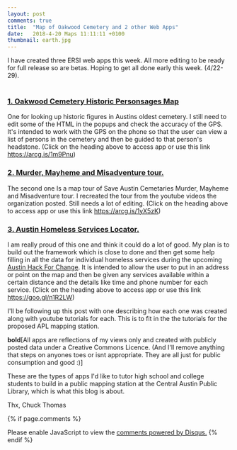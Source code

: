```yaml
---
layout: post
comments: true
title:  "Map of Oakwood Cemetery and 2 other Web Apps"
date:   2018-4-20 Maps 11:11:11 +0100
thumbnail: earth.jpg
---
```

I have created three ERSI web apps this week. All more editing to be ready for full release so are betas. Hoping to get all done early this week. (4/22-29). <br></br>


### [1. Oakwood Cemetery Historic Personsages Map](https://arcg.is/1m9Pnu "Heading link")

One for looking up historic figures in Austins oldest cemetery. I still need to edit some of the HTML in the popups and check the accuracy of the GPS. It's intended to work with the GPS on the phone so that the user can view a list of persons in the cemetery and then be guided to that person's headstone. (Click on the heading above to access app or use this link https://arcg.is/1m9Pnu)

### [2. Murder, Mayheme and Misadventure tour.](https://arcg.is/1yX5zK "Heading link")

The second one Is a map tour of Save Austin Cemetaries Murder, Mayheme and Misadventure tour. I recreated the tour from the youtube videos the organization posted. Still needs a lot of editing. (Click on the heading above to access app or use this link https://arcg.is/1yX5zK)

### [3. Austin Homeless Services Locator.](https://goo.gl/n1R2LW "Heading link")
I am really proud of this one and think it could do a lot of good. My plan is to build out the framework which is close to done and then get some help filling in all the data for individual homeless services during the upcoming [Austin Hack For Change](http://atxhackforchange.org/ "Heading link"). It is intended to allow the user to put in an address or point on the map and then be given any services available within a certain distance and the details like time and phone number for each service. (Click on the heading above to access app or use this link https://goo.gl/n1R2LW)

I'll be following up this post with one describing how each one was created along with youtube tutorials for each. This is to fit in the the tutorials for the proposed APL mapping station.

**bold**[All apps are reflections of my views only and created with publicly posted data under a Creative Commons Licence.  (And I'll remove anything that steps on anyones toes or isnt appropriate. They are all just for public consumption and good :)] 

These are the types of apps I'd like to tutor high school and college students to build in a public mapping station at the Central Austin Public Library, which is what this blog is about.

Thx, Chuck Thomas

{% if page.comments %} 
<div id="disqus_thread"></div>
<script>

/**
*  RECOMMENDED CONFIGURATION VARIABLES: EDIT AND UNCOMMENT THE SECTION BELOW TO INSERT DYNAMIC VALUES FROM YOUR PLATFORM OR CMS.
*  LEARN WHY DEFINING THESE VARIABLES IS IMPORTANT: https://disqus.com/admin/universalcode/#configuration-variables*/
/*
var disqus_config = function () {
this.page.url = PAGE_URL;  // Replace PAGE_URL with your page's canonical URL variable
this.page.identifier = PAGE_IDENTIFIER; // Replace PAGE_IDENTIFIER with your page's unique identifier variable
};
*/
(function() { // DON'T EDIT BELOW THIS LINE
var d = document, s = d.createElement('script');
s.src = 'https://http-esri4apl-site.disqus.com/embed.js';
s.setAttribute('data-timestamp', +new Date());
(d.head || d.body).appendChild(s);
})();
</script>
<noscript>Please enable JavaScript to view the <a href="https://disqus.com/?ref_noscript">comments powered by Disqus.</a></noscript>
{% endif %}
